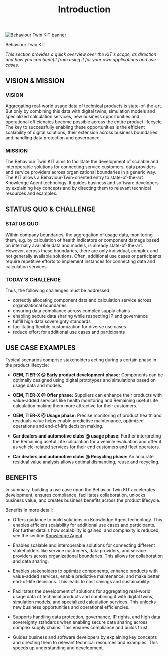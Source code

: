 ﻿---
id: introduction
title: Introduction
description: Behaviour Twin KIT
---

<div style={{display:'block'}}>
  <div style={{display:'inline-block', verticalAlign:'top'}}>

![Behaviour Twin KIT banner](@site/static/img/kits/behavior-twin/behavior-twin-kit-logo.drawio.svg)

  </div>
  <div style={{display:'inline-block', fontSize:17, color:'rgb(255,166,1)', marginLeft:7, verticalAlign:'top', paddingTop:6}}>
Behaviour Twin KIT
  </div>
</div>

*This section provides a quick overview over the KIT's scope, its direction and how you can benefit from using it for your own applications and use cases.*

## VISION & MISSION

### VISION

Aggregating real-world usage data of technical products is state-of-the-art. But only by combining this data with digital twins, simulation models and specialized calculation services, new business opportunities and operational efficiencies become possible across the entire product lifecycle. The key to successfully enabling these opportunities is the efficient scalability of digital solutions, their extension across business boundaries and handling data protection and governance.

### MISSION

The Behaviour Twin KIT aims to facilitate the development of scalable and interoperable solutions for connecting service customers, data providers and service providers across organizational boundaries in a generic way. The KIT allows a Behaviour-Twin-oriented entry to state-of-the-art Knowledge Agent technology. It guides business and software developers by explaining key concepts and by directing them to relevant technical resources and examples.

## STATUS QUO & CHALLENGE

### STATUS QUO

Within company boundaries, the aggregation of usage data, monitoring them, e.g. by calculation of health indicators or component damage based on internally available data and models, is already state-of-the-art. However, across these boundaries, there are only individual, complex and not generally available solutions. Often, additional use cases or  participants require repetitive efforts to implement instances for connecting data and calculation services.

### TODAY'S CHALLENGE

Thus, the following challenges must be addressed:

- correctly allocating component data and calculation service across organizational boundaries
- ensuring data compliance across complex supply chains
- enabling secure data sharing while respecting IP and governance
- fulfill high data sovereignty standards
- facilitating flexible customization for diverse use cases
- reduce effort for additional use cases and participants

## USE CASE EXAMPLES

Typical scenarios comprise stakeholders acting during a certain phase in the product lifecycle:

- **OEM, TIER-X @ Early product development phase:** Components can be optimally designed using digital prototypes and simulations based on usage data and models.

- **OEM, TIER-X @ Offer phase:** Suppliers can enhance their products with value-added services like health monitoring and Remaining useful Life calculation making them more attractive for their customers.

- **OEM, TIER-X @ Usage phase:** Precise monitoring of product health and residuals value helps enable predictive maintenance, optimized operations and end-of-life decision making.

- **Car dealers and automotive clubs @ usage phase:** Further interpreting the Remaining useful Life calculation for a vehicle evaluation and offer it as vehicle-related services for their end customers and fleet operators.

- **Car dealers and automotive clubs @ Recycling phase:** An accurate residual value analysis allows optimal dismantling, reuse and recycling.

## BENEFITS

In summary, building a use case upon the Behavior Twin KIT accelerates development, ensures compliance, facilitates collaboration, unlocks business value, and creates business benefits across the product lifecycle.

Benefits in more detail:

- Offers guidance to build solutions on Knowledge Agent technology. This enables efficient scalability for additional use cases and participants. For further details how scalability is gained, and complexity is reduced, see the section [Knowledge Agent](./knowledge-agent#benefits).

- Enables scalable and interoperable solutions for connecting different stakeholders like service customers, data providers, and service providers across organizational boundaries. This allows for collaboration and data sharing.

- Enables stakeholders to optimize components, enhance products with value-added services, enable predictive maintenance, and make better end-of-life decisions. This leads to cost savings and sustainability.

- Facilitates the development of solutions for aggregating real-world usage data of technical products and combining it with digital twins, simulation models, and specialized calculation services. This unlocks new business opportunities and operational efficiencies.

- Supports handling data protection, governance, IP rights, and high data sovereignty standards when enabling secure data sharing across complex supply chains. This ensures compliance and builds trust.

- Guides business and software developers by explaining key concepts and directing them to relevant technical resources and examples. This speeds up understanding and development.
